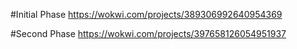 #Initial Phase
https://wokwi.com/projects/389306992640954369

#Second Phase
https://wokwi.com/projects/397658126054951937

